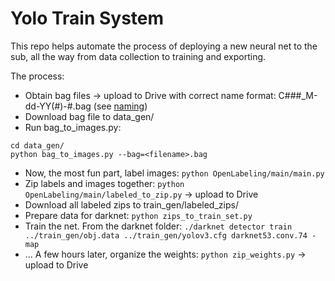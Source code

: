 # Yolo Train System

This repo helps automate the process of deploying a new neural net to the sub, all the way from data collection to training and exporting.

The process:
- Obtain bag files -> upload to Drive with correct name format: C###_M-dd-YY(#)-#.bag (see [naming](https://docs.google.com/document/d/11Dcfjjd2715yeOiL1VhgAn_CUhakEOS4rWTMpqKFxYM/edit))
- Download bag file to data_gen/
- Run bag_to_images.py:
```
cd data_gen/
python bag_to_images.py --bag=<filename>.bag
```
- Now, the most fun part, label images: `python OpenLabeling/main/main.py`
- Zip labels and images together: `python OpenLabeling/main/labeled_to_zip.py` -> upload to Drive
- Download all labeled zips to train_gen/labeled_zips/
- Prepare data for darknet: `python zips_to_train_set.py`
- Train the net. From the darknet folder: `./darknet detector train ../train_gen/obj.data ../train_gen/yolov3.cfg darknet53.conv.74 -map`
- ... A few hours later, organize the weights: `python zip_weights.py` -> upload to Drive